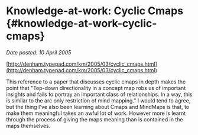 # Knowledge-at-work: Cyclic Cmaps {#knowledge-at-work-cyclic-cmaps}

_Date posted: 10 April 2005_

[http://denham.typepad.com/km/2005/03/cyclic_cmaps.html](http://denham.typepad.com/km/2005/03/cyclic_cmaps.html)

This reference to a paper that discusses cyclic cmaps in depth makes the point that "Top-down directionality in a concept map robs us of important insights and fails to portray an important class of relationships. In a way, this is similar to the arc only restriction of mind mapping." I would tend to agree, but the thing I've also been learning about Cmaps and MindMaps is that, to make them meaningful takes an awful lot of work. However more is learnt through the process of giving the maps meaning than is contained in the maps themselves.